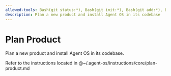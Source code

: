 ```yaml
---
allowed-tools: Bash(git status:*), Bash(git init:*), Bash(git add:*), Bash(git commit:*), Bash(git branch:*), Bash(gh repo view:*), Bash(gh issue:*), Bash(mkdir:*), Bash(ls:*)
description: Plan a new product and install Agent OS in its codebase
---
```


# Plan Product

Plan a new product and install Agent OS in its codebase.

Refer to the instructions located in @~/.agent-os/instructions/core/plan-product.md
